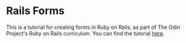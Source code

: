 # Rails Forms

This is a tutorial for creating forms in Ruby on Rails, as part of The Odin Project's Ruby on Rails curriculum. You can find the tutorial [here](https://www.theodinproject.com/lessons/ruby-on-rails-forms).
